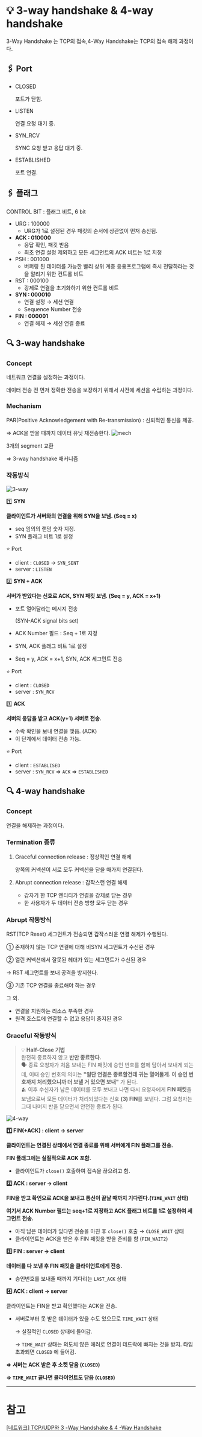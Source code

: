# 💡 3-way handshake & 4-way handshake

3-Way Handshake 는 TCP의 접속,4-Way Handshake는 TCP의 접속 해제 과정이다.

## 🖇️ Port

- CLOSED
    
    포트가 닫힘.
    
- LISTEN
    
    연결 요청 대기 중.
    
- SYN_RCV
    
    SYNC 요청 받고 응답 대기 중.
    
- ESTABLISHED
    
    포트 연결.
    

## 🖇️ 플래그

CONTROL BIT : 플래그 비트, 6 bit

- URG : 100000
    - URG가 1로 설정된 경우 패킷의 순서에 상관없이 먼저 송신됨.
- **ACK : 010000**
    - 응답 확인, 패킷 받음
    - 최초 연결 설정 제외하고 모든 세그먼트의 ACK 비트는 1로 지정
- PSH : 001000
    - 버퍼링 된 데이터를 가능한 빨리 상위 계층 응용프로그램에 즉시 전달하라는 것을 알리기 위한 컨트롤 비트
- RST : 000100
    - 강제로 연결을 초기화하기 위한 컨트롤 비트
- **SYN : 000010**
    - 연결 설정 → 세션 연결
    - Sequence Number 전송
- **FIN : 000001**
    - 연결 해제 → 세션 연결 종료

## 🔍 3-way handshake

### Concept

네트워크 연결을 설정하는 과정이다.

데이터 전송 전 먼저 정확한 전송을 보장하기 위해서 사전에 세션을 수립하는 과정이다.

### Mechanism

PAR(Positive Acknowledgement with Re-transmission) : 신뢰적인 통신을 제공.

⇒ ACK을 받을 때까지 데이터 유닛 재전송한다.
![mech](https://github.com/hyeong-jun-kim/CS-Study/assets/76768480/8d286534-e467-442a-a2de-41bc36e6a47d)

3개의 segment 교환

⇒ 3-way handshake 매커니즘

### 작동방식
![3-way](https://github.com/hyeong-jun-kim/CS-Study/assets/76768480/8ab1198f-fc61-4553-b3bf-d3582a845c3e)



1️⃣ **SYN**

**클라이언트가 서버와의 연결을 위해 SYN을 보냄. (Seq = x)**

- seq 임의의 랜덤 숫자 지정.
- SYN 플래그 비트 1로 설정

⭐️ Port

- client : `CLOSED` → `SYN_SENT`
- server : `LISTEN`

2️⃣ **SYN + ACK**

**서버가 받았다는 신호로 ACK, SYN 패킷 보냄. (Seq = y, ACK = x+1)**

- 포트 열어달라는 메시지 전송
    
    (SYN-ACK signal bits set)
    
- ACK Number 필드 : Seq + 1로 지정
- SYN, ACK 플래그 비트 1로 설정
- Seq = y, ACK = x+1, SYN, ACK 세그먼트 전송

⭐️ Port

- client : `CLOSED`
- server : `SYN_RCV`

3️⃣ **ACK**

**서버의 응답을 받고 ACK(y+1) 서버로 전송.**

- 수락 확인을 보내 연결을 맺음. (ACK)
- 이 단계에서 데이터 전송 가능.

⭐️ Port

- client : `ESTABLISED`
- server : `SYN_RCV` ⇒ `ACK` ⇒ `ESTABLISHED`

## 🔍 4-way handshake

### Concept

연결을 해제하는 과정이다.

### Termination 종류

1. Graceful connection release : 정상적인 연결 해제
    
    양쪽의 커넥션이 서로 모두 커넥션을 닫을 때가지 연결된다.
    
2. Abrupt connection release : 갑작스런 연결 해제
    - 갑자기 한 TCP 엔티티가 연결을 강제로 닫는 경우
    - 한 사용자가 두 데이터 전송 방향 모두 닫는 경우

### Abrupt 작동방식

RST(TCP Reset) 세그먼트가 전송되면 갑작스러운 연결 해제가 수행된다.

① 존재하지 않는 TCP 연결에 대해 비SYN 세그먼트가 수신된 경우

➁ 열린 커넥션에서 잘못된 헤더가 있는 세그먼트가 수신된 경우

→ RST 세그먼트를 보내 공격을 방지한다.

➂ 기존 TCP 연결을 종료해야 하는 경우

그 외.

- 연결을 지원하는 리소스 부족한 경우
- 원격 호스트에 연결할 수 없고 응답이 중지된 경우

### Graceful 작동방식


> 💡 **Half-Close 기법**<br/>
> 완전히 종료하지 않고 **반만 종료한다.**<br/>
> 🗣️ 종료 요청자가 처음 보내는 FIN 패킷에 승인 번호를 함께 담아서 보내게 되는데, 이때 승인 번호의 의미는 **"일단 연결은 종료할건데 귀는 열어둘게. 이 승인 번호까지 처리했으니까 더 보낼 거 있으면 보내"** 가 된다.<br/>
> 🫂 이후 수신자가 남은 데이터를 모두 보내고 나면 다시 요청자에게 **FIN 패킷**을 보냄으로써 모든 데이터가 처리되었다는 신호 **(3) FIN**를 보낸다. 그럼 요청자는 그때 나머지 반을 닫으면서 안전한 종료가 된다.


![4-way](https://github.com/hyeong-jun-kim/CS-Study/assets/76768480/d7f74a7e-09fc-4195-87bb-7f4da1ecec3c)

**1️⃣ FIN(+ACK) : client → server**

******************클라이언트는 연결된 상태에서 연결 종료를 위해 서버에게 FIN 플래그를 전송.******************

******************************************************************************FIN 플래그에는 실질적으로 ACK 포함.******************************************************************************

- 클라이언트가 `close()` 호출하여 접속을 끊으려고 함.

**2️⃣ ACK : server → client**

**FIN을 받고 확인으로 ACK을 보내고 통신이 끝날 때까지 기다린다.(`TIME_WAIT` 상태)**

**여기서 ACK Number 필드는 seq+1로 지정하고 ACK 플래그 비트를 1로 설정하여 세그먼트 전송.**

- 아직 남은 데이터가 있다면 전송을 마친 후 `close()` 호출 → `CLOSE_WAIT` 상태
- 클라이언트는 ACK을 받은 후 FIN 패킷을 받을 준비를 함 (`FIN_WAIT2`)

**3️⃣ FIN : server → client**

**데이터를 다 보낸 후 FIN 패킷을 클라이언트에게 전송.**

- 승인번호를 보내줄 때까지 기다리는 `LAST_ACK` 상태

**4️⃣ ACK : client → server**

클라이언트는 FIN을 받고 확인했다는 ACK을 전송.

- 서버로부터 못 받은 데이터가 있을 수도 있으므로 `TIME_WAIT` 상태
    
    → 실질적인 `CLOSED` 상태에 들어감.
    
    → `TIME_WAIT` 상태는 의도치 않은 에러로 연결이 데드락에 빠지는 것을 방지. 타임 초과되면 `CLOSED` 에 들어감.
    

**⇒ 서버는 ACK 받은 후 소켓 닫음 (`CLOSED`)**

**⇒ `TIME_WAIT` 끝나면 클라이언트도 닫음 (`CLOSED`)**

---

# 참고

[[네트워크] TCP/UDP와 3 -Way Handshake & 4 -Way Handshake](https://velog.io/@averycode/네트워크-TCPUDP와-3-Way-Handshake4-Way-Handshake)
